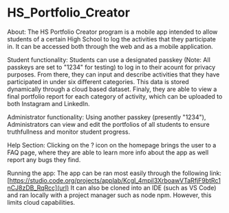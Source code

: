 # HS_Portfolio_Creator

About:
The HS Portfolio Creator program is a mobile app intended to allow students of a certain High School to log the activities that they participate in. It can be accessed both through the web and as a mobile application. 

Student functionality:
Students can use a designated passkey (Note: All passkeys are set to "1234" for testing) to log in to their acount for privacy purposes. From there, they can input and describe activities that they have participated in under six different categories. This data is stored dynamically through a cloud based dataset. Finaly, they are able to view a final portfolio report for each category of activity, which can be uploaded to both Instagram and LinkedIn.

Administrator functionality:
Using another passkey (presently "1234"), Administrators can view and edit the portfolios of all students to ensure truthfullness and monitor student progress.

Help Section:
Clicking on the ? icon on the homepage brings the user to a FAQ page, where they are able to learn more info about the app as well report any bugs they find.

Running the app:
The app can be ran most easily through the following link:
[https://studio.code.org/projects/applab/KcgI_4mpil3XrboawVTaRfjF9btRc1nCJ8zDB_RqRcc](url)
It can also be cloned into an IDE (such as VS Code) and ran locally with a project manager such as node npm. However, this limits cloud capabilities.

